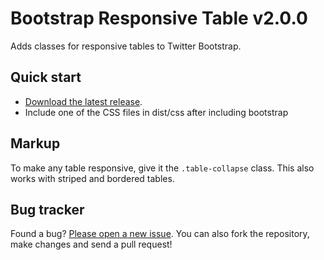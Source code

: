 # Bootstrap Responsive Table v2.0.0

Adds classes for responsive tables to Twitter Bootstrap.

## Quick start
* [Download the latest release](https://github.com/alcaeus/bootstrap-table-responsive/zipball/master).
* Include one of the CSS files in dist/css after including bootstrap

## Markup
To make any table responsive, give it the `.table-collapse` class. This also works with striped and bordered tables.

## Bug tracker
Found a bug? [Please open a new issue](https://github.com/alcaeus/bootstrap-table-responsive/issues). You can also fork the repository, make changes and send a pull request!

